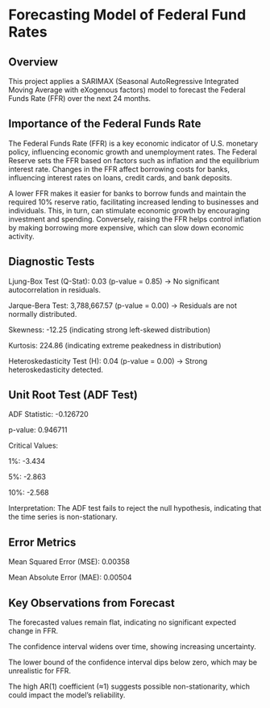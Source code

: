 # Forecasting Model of Federal Fund Rates

## Overview

This project applies a SARIMAX (Seasonal AutoRegressive Integrated Moving Average with eXogenous factors) model to forecast the Federal Funds Rate (FFR) over the next 24 months.

## Importance of the Federal Funds Rate

The Federal Funds Rate (FFR) is a key economic indicator of U.S. monetary policy, influencing economic growth and unemployment rates. The Federal Reserve sets the FFR based on factors such as inflation and the equilibrium interest rate. Changes in the FFR affect borrowing costs for banks, influencing interest rates on loans, credit cards, and bank deposits.

A lower FFR makes it easier for banks to borrow funds and maintain the required 10% reserve ratio, facilitating increased lending to businesses and individuals. This, in turn, can stimulate economic growth by encouraging investment and spending. Conversely, raising the FFR helps control inflation by making borrowing more expensive, which can slow down economic activity.


## Diagnostic Tests

Ljung-Box Test (Q-Stat): 0.03 (p-value = 0.85) → No significant autocorrelation in residuals.

Jarque-Bera Test: 3,788,667.57 (p-value = 0.00) → Residuals are not normally distributed.

Skewness: -12.25 (indicating strong left-skewed distribution)

Kurtosis: 224.86 (indicating extreme peakedness in distribution)

Heteroskedasticity Test (H): 0.04 (p-value = 0.00) → Strong heteroskedasticity detected.

## Unit Root Test (ADF Test)

ADF Statistic: -0.126720

p-value: 0.946711

Critical Values:

1%: -3.434

5%: -2.863

10%: -2.568

Interpretation: The ADF test fails to reject the null hypothesis, indicating that the time series is non-stationary.

## Error Metrics

Mean Squared Error (MSE): 0.00358

Mean Absolute Error (MAE): 0.00504

## Key Observations from Forecast

The forecasted values remain flat, indicating no significant expected change in FFR.

The confidence interval widens over time, showing increasing uncertainty.

The lower bound of the confidence interval dips below zero, which may be unrealistic for FFR.

The high AR(1) coefficient (≈1) suggests possible non-stationarity, which could impact the model’s reliability.
